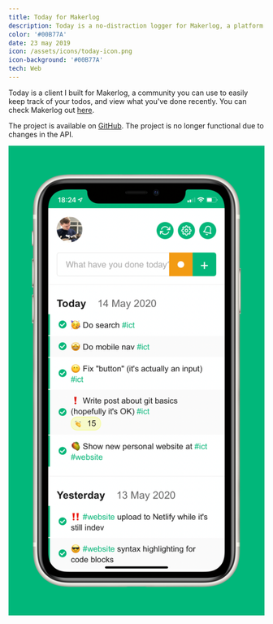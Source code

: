 ```yaml
---
title: Today for Makerlog
description: Today is a no-distraction logger for Makerlog, a platform to track your progress.
color: '#00B77A'
date: 23 may 2019
icon: /assets/icons/today-icon.png
icon-background: '#00B77A'
tech: Web
---
```


Today is a client I built for Makerlog, a community you can use to easily keep track of your todos, and view what you've done recently. You can check Makerlog out [here](https://getmakerlog.com).

The project is available on [GitHub](https://github.com/jipfr/today). The project is no longer functional due to changes in the API.

![List view of recent tasks](https://raw.githubusercontent.com/JipFr/jipfr/master/projects/today.png)
